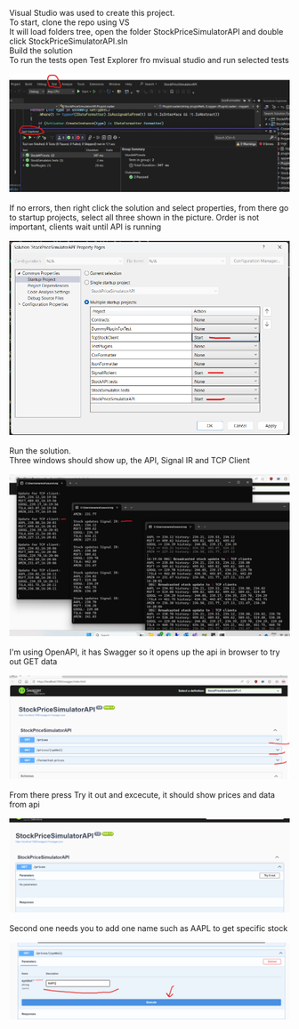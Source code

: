 Visual Studio was used to create this project.<br>
To start, clone the repo using VS<br>
It will load folders tree, open the folder StockPriceSimulatorAPI and double click StockPriceSimulatorAPI.sln<br>
Build the solution<br>
To run the tests open Test Explorer fro mvisual studio and run selected tests<br><br>
![Tests](<Readme docs/VS test explorer.png>)<br><br>
If no errors, then right click the solution and select properties, from there go to startup projects, select all three shown in the picture. Order is not important, clients wait until API is running<br><br>
![Startup projects](<Readme docs/startup projects.png>)<br><br>
Run the solution.<br>
Three windows should show up, the API, Signal IR and TCP Client<br><br>
![Three windows](<Readme docs/two clients and api.png>)<br><br>
I'm using OpenAPI, it has Swagger so it opens up the api in browser to try out GET data<br><br>
![Swagger home](<Readme docs/swagger homepage.png>)<br><br>
From there press Try it out and excecute, it should show prices and data from api<br><br>
![Swagger data](<Readme docs/swagger try out.png>)<br><br>
Second one needs you to add one name such as AAPL to get specific stock<br><br>
![Swagger data](<Readme docs/swagger add symbol and excecute.png>)<br><br>
